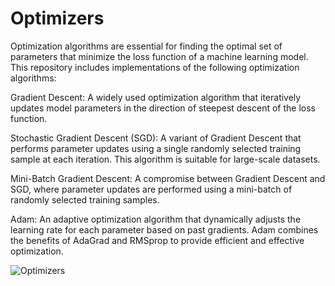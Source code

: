 # Optimizers
Optimization algorithms are essential for finding the optimal set of parameters that minimize the loss function of a machine learning model. This repository includes implementations of the following optimization algorithms:

Gradient Descent: A widely used optimization algorithm that iteratively updates model parameters in the direction of steepest descent of the loss function.

Stochastic Gradient Descent (SGD): A variant of Gradient Descent that performs parameter updates using a single randomly selected training sample at each iteration. This algorithm is suitable for large-scale datasets.

Mini-Batch Gradient Descent: A compromise between Gradient Descent and SGD, where parameter updates are performed using a mini-batch of randomly selected training samples.

Adam: An adaptive optimization algorithm that dynamically adjusts the learning rate for each parameter based on past gradients. Adam combines the benefits of AdaGrad and RMSprop to provide efficient and effective optimization.

![Optimizers](optimizers.jpg)
